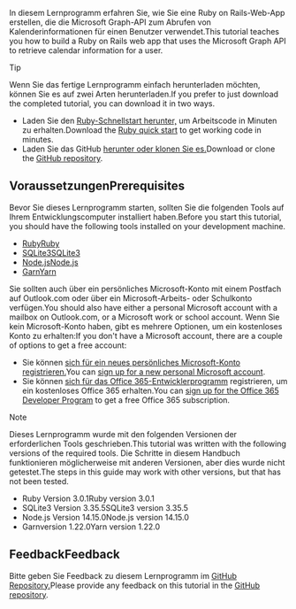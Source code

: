 <!-- markdownlint-disable MD002 MD041 -->

<span data-ttu-id="e9e66-101">In diesem Lernprogramm erfahren Sie, wie Sie eine Ruby on Rails-Web-App erstellen, die die Microsoft Graph-API zum Abrufen von Kalenderinformationen für einen Benutzer verwendet.</span><span class="sxs-lookup"><span data-stu-id="e9e66-101">This tutorial teaches you how to build a Ruby on Rails web app that uses the Microsoft Graph API to retrieve calendar information for a user.</span></span>

> [!TIP]
> <span data-ttu-id="e9e66-102">Wenn Sie das fertige Lernprogramm einfach herunterladen möchten, können Sie es auf zwei Arten herunterladen.</span><span class="sxs-lookup"><span data-stu-id="e9e66-102">If you prefer to just download the completed tutorial, you can download it in two ways.</span></span>
>
> - <span data-ttu-id="e9e66-103">Laden Sie den [Ruby-Schnellstart herunter,](https://developer.microsoft.com/graph/quick-start?platform=option-ruby) um Arbeitscode in Minuten zu erhalten.</span><span class="sxs-lookup"><span data-stu-id="e9e66-103">Download the [Ruby quick start](https://developer.microsoft.com/graph/quick-start?platform=option-ruby) to get working code in minutes.</span></span>
> - <span data-ttu-id="e9e66-104">Laden Sie das GitHub [herunter oder klonen Sie es.](https://github.com/microsoftgraph/msgraph-training-rubyrailsapp)</span><span class="sxs-lookup"><span data-stu-id="e9e66-104">Download or clone the [GitHub repository](https://github.com/microsoftgraph/msgraph-training-rubyrailsapp).</span></span>

## <a name="prerequisites"></a><span data-ttu-id="e9e66-105">Voraussetzungen</span><span class="sxs-lookup"><span data-stu-id="e9e66-105">Prerequisites</span></span>

<span data-ttu-id="e9e66-106">Bevor Sie dieses Lernprogramm starten, sollten Sie die folgenden Tools auf Ihrem Entwicklungscomputer installiert haben.</span><span class="sxs-lookup"><span data-stu-id="e9e66-106">Before you start this tutorial, you should have the following tools installed on your development machine.</span></span>

- [<span data-ttu-id="e9e66-107">Ruby</span><span class="sxs-lookup"><span data-stu-id="e9e66-107">Ruby</span></span>](https://www.ruby-lang.org/en/downloads/)
- [<span data-ttu-id="e9e66-108">SQLite3</span><span class="sxs-lookup"><span data-stu-id="e9e66-108">SQLite3</span></span>](https://sqlite.org/index.html)
- [<span data-ttu-id="e9e66-109">Node.js</span><span class="sxs-lookup"><span data-stu-id="e9e66-109">Node.js</span></span>](https://nodejs.org/en/)
- [<span data-ttu-id="e9e66-110">Garn</span><span class="sxs-lookup"><span data-stu-id="e9e66-110">Yarn</span></span>](https://yarnpkg.com/)

<span data-ttu-id="e9e66-111">Sie sollten auch über ein persönliches Microsoft-Konto mit einem Postfach auf Outlook.com oder über ein Microsoft-Arbeits- oder Schulkonto verfügen.</span><span class="sxs-lookup"><span data-stu-id="e9e66-111">You should also have either a personal Microsoft account with a mailbox on Outlook.com, or a Microsoft work or school account.</span></span> <span data-ttu-id="e9e66-112">Wenn Sie kein Microsoft-Konto haben, gibt es mehrere Optionen, um ein kostenloses Konto zu erhalten:</span><span class="sxs-lookup"><span data-stu-id="e9e66-112">If you don't have a Microsoft account, there are a couple of options to get a free account:</span></span>

- <span data-ttu-id="e9e66-113">Sie können [sich für ein neues persönliches Microsoft-Konto registrieren.](https://signup.live.com/signup?wa=wsignin1.0&rpsnv=12&ct=1454618383&rver=6.4.6456.0&wp=MBI_SSL_SHARED&wreply=https://mail.live.com/default.aspx&id=64855&cbcxt=mai&bk=1454618383&uiflavor=web&uaid=b213a65b4fdc484382b6622b3ecaa547&mkt=E-US&lc=1033&lic=1)</span><span class="sxs-lookup"><span data-stu-id="e9e66-113">You can [sign up for a new personal Microsoft account](https://signup.live.com/signup?wa=wsignin1.0&rpsnv=12&ct=1454618383&rver=6.4.6456.0&wp=MBI_SSL_SHARED&wreply=https://mail.live.com/default.aspx&id=64855&cbcxt=mai&bk=1454618383&uiflavor=web&uaid=b213a65b4fdc484382b6622b3ecaa547&mkt=E-US&lc=1033&lic=1).</span></span>
- <span data-ttu-id="e9e66-114">Sie können [sich für das Office 365-Entwicklerprogramm](https://developer.microsoft.com/office/dev-program) registrieren, um ein kostenloses Office 365 erhalten.</span><span class="sxs-lookup"><span data-stu-id="e9e66-114">You can [sign up for the Office 365 Developer Program](https://developer.microsoft.com/office/dev-program) to get a free Office 365 subscription.</span></span>

> [!NOTE]
> <span data-ttu-id="e9e66-115">Dieses Lernprogramm wurde mit den folgenden Versionen der erforderlichen Tools geschrieben.</span><span class="sxs-lookup"><span data-stu-id="e9e66-115">This tutorial was written with the following versions of the required tools.</span></span> <span data-ttu-id="e9e66-116">Die Schritte in diesem Handbuch funktionieren möglicherweise mit anderen Versionen, aber dies wurde nicht getestet.</span><span class="sxs-lookup"><span data-stu-id="e9e66-116">The steps in this guide may work with other versions, but that has not been tested.</span></span>
>
> - <span data-ttu-id="e9e66-117">Ruby Version 3.0.1</span><span class="sxs-lookup"><span data-stu-id="e9e66-117">Ruby version 3.0.1</span></span>
> - <span data-ttu-id="e9e66-118">SQLite3 Version 3.35.5</span><span class="sxs-lookup"><span data-stu-id="e9e66-118">SQLite3 version 3.35.5</span></span>
> - <span data-ttu-id="e9e66-119">Node.js Version 14.15.0</span><span class="sxs-lookup"><span data-stu-id="e9e66-119">Node.js version 14.15.0</span></span>
> - <span data-ttu-id="e9e66-120">Garnversion 1.22.0</span><span class="sxs-lookup"><span data-stu-id="e9e66-120">Yarn version 1.22.0</span></span>

## <a name="feedback"></a><span data-ttu-id="e9e66-121">Feedback</span><span class="sxs-lookup"><span data-stu-id="e9e66-121">Feedback</span></span>

<span data-ttu-id="e9e66-122">Bitte geben Sie Feedback zu diesem Lernprogramm im [GitHub Repository.](https://github.com/microsoftgraph/msgraph-training-rubyrailsapp)</span><span class="sxs-lookup"><span data-stu-id="e9e66-122">Please provide any feedback on this tutorial in the [GitHub repository](https://github.com/microsoftgraph/msgraph-training-rubyrailsapp).</span></span>
